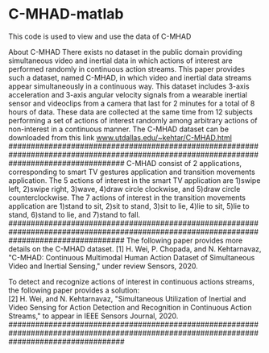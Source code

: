 # C-MHAD-matlab
This code is used to view and use the data of C-MHAD

About C-MHAD
There exists no dataset in the public domain providing simultaneous video and inertial data in which actions of interest are performed randomly in continuous action streams. This paper provides such a dataset, named C-MHAD, in which video and inertial data streams appear simultaneously in a continuous way.
This dataset includes 3-axis acceleration and 3-axis angular velocity signals from a wearable inertial sensor and videoclips from a camera that last for 2 minutes for a total of 8 hours of data. These data are collected at the same time from 12 subjects performing a set of actions of interest randomly among arbitrary actions of non-interest in a continuous manner. 
The C-MHAD dataset can be downloaded from this link www.utdallas.edu/~kehtar/C-MHAD.html
##########################################################################################################################################
C-MHAD consist of 2 applications, corresponding to smart TV gestures application and transition movements application.
The 5 actions of interest in the smart TV application are 1)swipe left, 2)swipe right, 3)wave, 4)draw circle clockwise, and 5)draw circle counterclockwise. 
The 7 actions of interest in the transition movements application are 1)stand to sit, 2)sit to stand, 3)sit to lie, 4)lie to sit, 5)lie to stand, 6)stand to lie, and 7)stand to fall. 
##########################################################################################################################################
The following paper provides more details on the C-MHAD dataset.
[1] H. Wei, P. Chopada, and N. Kehtarnavaz, "C-MHAD: Continuous Multimodal Human Action Dataset of Simultaneous Video and Inertial Sensing," under review Sensors, 2020.

To detect and recognize actions of interest in continuous actions streams, the following paper provides a solution:  
[2] H. Wei, and N. Kehtarnavaz, "Simultaneous Utilization of Inertial and Video Sensing for Action Detection and Recognition in Continuous Action Streams," to appear in IEEE Sensors Journal, 2020.
##########################################################################################################################################
